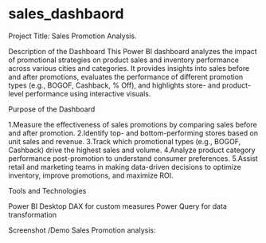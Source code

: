 # sales_dashbaord
Project Title: Sales Promotion Analysis.

Description of the Dashboard
This Power BI dashboard analyzes the impact of promotional strategies on product sales and inventory performance across various cities and categories. It provides insights into sales before and after promotions, evaluates the performance of different promotion types (e.g., BOGOF, Cashback, % Off), and highlights store- and product-level performance using interactive visuals.

Purpose of the Dashboard

1.Measure the effectiveness of sales promotions by comparing sales before and after promotion.
2.Identify top- and bottom-performing stores based on unit sales and revenue.
3.Track which promotional types (e.g., BOGOF, Cashback) drive the highest sales and volume.
4.Analyze product category performance post-promotion to understand consumer preferences.
5.Assist retail and marketing teams in making data-driven decisions to optimize inventory, improve promotions, and maximize ROI.

Tools and Technologies

Power BI Desktop
DAX for custom measures
Power Query for data transformation

Screenshot /Demo
Sales Promotion analysis: 
